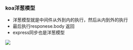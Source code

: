 ### koa洋葱模型

- 洋葱模型就是中间件从外到内的执行，然后从内到外的执行
- 最后执行responese.body 返回
- express同步也是洋葱模型



![](C:\Users\18367\Desktop\v2-e2e19352126f075152431ba52efbdba8_1440w.jpg)